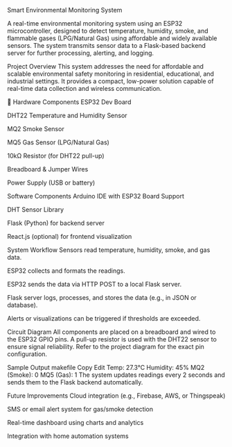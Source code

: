 Smart Environmental Monitoring System


A real-time environmental monitoring system using an ESP32 microcontroller, designed to detect temperature, humidity, smoke, and flammable gases (LPG/Natural Gas) using affordable and widely available sensors. The system transmits sensor data to a Flask-based backend server for further processing, alerting, and logging.

Project Overview
This system addresses the need for affordable and scalable environmental safety monitoring in residential, educational, and industrial settings. It provides a compact, low-power solution capable of real-time data collection and wireless communication.

🔧 Hardware Components
ESP32 Dev Board

DHT22 Temperature and Humidity Sensor

MQ2 Smoke Sensor

MQ5 Gas Sensor (LPG/Natural Gas)

10kΩ Resistor (for DHT22 pull-up)

Breadboard & Jumper Wires

Power Supply (USB or battery)

Software Components
Arduino IDE with ESP32 Board Support

DHT Sensor Library

Flask (Python) for backend server

React.js (optional) for frontend visualization

System Workflow
Sensors read temperature, humidity, smoke, and gas data.

ESP32 collects and formats the readings.

ESP32 sends the data via HTTP POST to a local Flask server.

Flask server logs, processes, and stores the data (e.g., in JSON or database).

Alerts or visualizations can be triggered if thresholds are exceeded.

Circuit Diagram
All components are placed on a breadboard and wired to the ESP32 GPIO pins. A pull-up resistor is used with the DHT22 sensor to ensure signal reliability.
Refer to the project diagram for the exact pin configuration.

Sample Output
makefile
Copy
Edit
Temp: 27.3°C
Humidity: 45%
MQ2 (Smoke): 0
MQ5 (Gas): 1
The system updates readings every 2 seconds and sends them to the Flask backend automatically.

Future Improvements
Cloud integration (e.g., Firebase, AWS, or Thingspeak)

SMS or email alert system for gas/smoke detection

Real-time dashboard using charts and analytics

Integration with home automation systems
